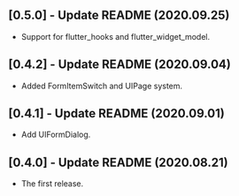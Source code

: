 ## [0.5.0] - Update README (2020.09.25)

* Support for flutter_hooks and flutter_widget_model.

## [0.4.2] - Update README (2020.09.04)

* Added FormItemSwitch and UIPage system.

## [0.4.1] - Update README (2020.09.01)

* Add UIFormDialog.

## [0.4.0] - Update README (2020.08.21)

* The first release.
